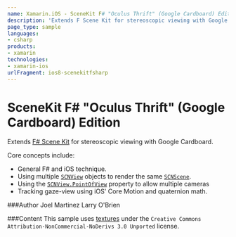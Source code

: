 ```yaml
---
name: Xamarin.iOS - SceneKit F# "Oculus Thrift" (Google Cardboard) Edition
description: 'Extends F Scene Kit for stereoscopic viewing with Google Cardboard. Core concepts include: - General F&35; and iOS technique. - Using multiple...'
page_type: sample
languages:
- csharp
products:
- xamarin
technologies:
- xamarin-ios
urlFragment: ios8-scenekitfsharp
---
```

# SceneKit F# "Oculus Thrift" (Google Cardboard) Edition

Extends [F# Scene Kit](https://github.com/xamarin/monotouch-samples/tree/master/FSSceneKit) for stereoscopic viewing with
Google Cardboard. 

Core concepts include:

- General F&#35; and iOS technique.
- Using multiple [`SCNView`](http://api.xamarin.com/?link=T%3aMonoTouch.SceneKit.SCNView) objects to render the same [`SCNScene`](http://api.xamarin.com/?link=T%3aMonoTouch.SceneKit.SCNScene).
- Using the [`SCNView.PointOfView`](http://api.xamarin.com/?link=P%3aMonoTouch.SceneKit.SCNView.PointOfView) property to allow multiple cameras 
- Tracking gaze-view using iOS' Core Motion and quaternion math.

###Author
Joel Martinez
Larry O'Brien

###Content
This sample uses [textures](http://www.sketchuptexture.com/p/buildings.html) under the `Creative Commons Attribution-NonCommercial-NoDerivs 3.0 Unported` license.